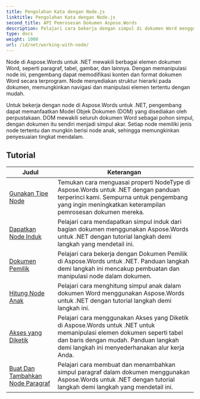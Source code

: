 ```yaml
---
title: Pengolahan Kata dengan Node.js
linktitle: Pengolahan Kata dengan Node.js
second_title: API Pemrosesan Dokumen Aspose.Words
description: Pelajari cara bekerja dengan simpul di dokumen Word menggunakan Aspose.Words untuk .NET. Tutorial terperinci dengan contoh kode.
type: docs
weight: 1000
url: /id/net/working-with-node/
---
```

Node di Aspose.Words untuk .NET mewakili berbagai elemen dokumen Word, seperti paragraf, tabel, gambar, dan lainnya. Dengan memanipulasi node ini, pengembang dapat memodifikasi konten dan format dokumen Word secara terprogram. Node menyediakan struktur hierarki pada dokumen, memungkinkan navigasi dan manipulasi elemen tertentu dengan mudah.

Untuk bekerja dengan node di Aspose.Words untuk .NET, pengembang dapat memanfaatkan Model Objek Dokumen (DOM) yang disediakan oleh perpustakaan. DOM mewakili seluruh dokumen Word sebagai pohon simpul, dengan dokumen itu sendiri menjadi simpul akar. Setiap node memiliki jenis node tertentu dan mungkin berisi node anak, sehingga memungkinkan penyesuaian tingkat mendalam.

 ## Tutorial
| Judul | Keterangan |
| --- | --- |
| [Gunakan Tipe Node](./use-node-type/) | Temukan cara menguasai properti NodeType di Aspose.Words untuk .NET dengan panduan terperinci kami. Sempurna untuk pengembang yang ingin meningkatkan keterampilan pemrosesan dokumen mereka. |
| [Dapatkan Node Induk](./get-parent-node/) | Pelajari cara mendapatkan simpul induk dari bagian dokumen menggunakan Aspose.Words untuk .NET dengan tutorial langkah demi langkah yang mendetail ini. |
| [Dokumen Pemilik](./owner-document/) | Pelajari cara bekerja dengan Dokumen Pemilik di Aspose.Words untuk .NET. Panduan langkah demi langkah ini mencakup pembuatan dan manipulasi node dalam dokumen. |
| [Hitung Node Anak](./enumerate-child-nodes/) | Pelajari cara menghitung simpul anak dalam dokumen Word menggunakan Aspose.Words untuk .NET dengan tutorial langkah demi langkah ini. |
| [Akses yang Diketik](./typed-access/) | Pelajari cara menggunakan Akses yang Diketik di Aspose.Words untuk .NET untuk memanipulasi elemen dokumen seperti tabel dan baris dengan mudah. Panduan langkah demi langkah ini menyederhanakan alur kerja Anda. |
| [Buat Dan Tambahkan Node Paragraf](./create-and-add-paragraph-node/) | Pelajari cara membuat dan menambahkan simpul paragraf dalam dokumen menggunakan Aspose.Words untuk .NET dengan tutorial langkah demi langkah yang mendetail ini. |